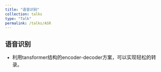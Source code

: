 ```yaml
---
title: "语音识别"
collection: talks
type: "Talk"
permalink: /talks/ASR
---
```


## 语音识别
- <font size=3> 利用tansformer结构的encoder-decoder方案，可以实现轻松的转录。</font>  

